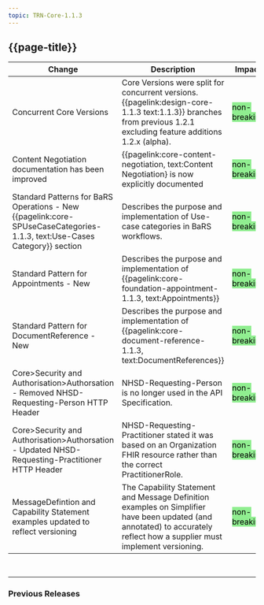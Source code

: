 ```yaml
---
topic: TRN-Core-1.1.3
---
```


## {{page-title}}

| Change                                   | Description                            | Impact                          | 
|------------------------------------------|----------------------------------------|---------------------------------|
|Concurrent Core Versions | Core Versions were split for concurrent versions. {{pagelink:design-core-1.1.3 text:1.1.3}} branches from previous 1.2.1 excluding feature additions 1.2.x (alpha).  |  <mark style="background-color: LightGreen">non-breaking</mark>    |
|Content Negotiation documentation has been improved | {{pagelink:core-content-negotiation, text:Content Negotiation} is now explicitly documented | <mark style="background-color: LightGreen">non-breaking</mark>|
|Standard Patterns for BaRS Operations - New {{pagelink:core-SPUseCaseCategories-1.1.3, text:Use-Cases Category}} section | Describes the purpose and implementation of Use-case categories in BaRS workflows.| <mark style="background-color: LightGreen">non-breaking</mark>   |
|Standard Pattern for Appointments - New  |  Describes the purpose and implementation of {{pagelink:core-foundation-appointment-1.1.3, text:Appointments}}   |  <mark style="background-color: LightGreen">non-breaking</mark>  |
|Standard Pattern for DocumentReference - New  |  Describes the purpose and implementation of {{pagelink:core-document-reference-1.1.3, text:DocumentReferences}}   |  <mark style="background-color: LightGreen">non-breaking</mark>  |
|Core>Security and Authorisation>Authorsation - Removed NHSD-Requesting-Person HTTP Header | NHSD-Requesting-Person is no longer used in the API Specification.| <mark style="background-color: LightGreen">non-breaking</mark>   |
|Core>Security and Authorisation>Authorsation - Updated NHSD-Requesting-Practitioner HTTP Header | NHSD-Requesting-Practitioner stated it was based on an Organization FHIR resource rather than the correct PractitionerRole.| <mark style="background-color: LightGreen">non-breaking</mark>   |
|MessageDefintion and Capability Statement examples updated to reflect versioning| The Capability Statement and Message Definition examples on Simplifier have been updated (and annotated) to accurately reflect how a supplier must implement versioning. | <mark style="background-color: LightGreen">non-breaking</mark>   |


<br>
<hr>

### Previous Releases